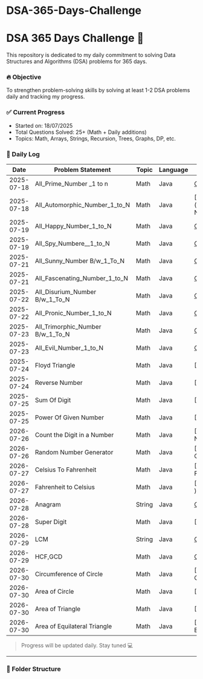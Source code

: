 # DSA-365-Days-Challenge
# DSA 365 Days Challenge 🚀

This repository is dedicated to my daily commitment to solving Data Structures and Algorithms (DSA) problems for 365 days.

### 🔥 Objective
To strengthen problem-solving skills by solving at least 1-2 DSA problems daily and tracking my progress.

### ✅ Current Progress
- Started on: 18/07/2025
- Total Questions Solved: 25+ (Math + Daily additions)
- Topics: Math, Arrays, Strings, Recursion, Trees, Graphs, DP, etc.



### 📅 Daily Log
| Date       | Problem Statement                | Topic  | Language | Link                                                      |
|------------|----------------------------------|--------|----------|-----------------------------------------------------------|
| 2025-07-18 | All_Prime_Number _1 to n         | Math   | Java     | [Code](./Date_18_07_25_Day_1/All_Prime_Number_1_to_N.java) |
| 2025-07-18 | All_Automorphic_Number_1_to_N    | Math   | Java     | [Code](./Date_18_07_25_Day_1/Automorphic_Number__1_to N)  |
| 2025-07-19 | All_Happy_Number_1_to_N          | Math   | Java     | [Code](./Date_19_07_25_Day_2/All_Happy_Number_1_to_N)     |
| 2025-07-19 | All_Spy_Numbere__1_to_N          | Math   | Java     | [Code](./Date_19_07_25_Day_2/All_Spy_Numbere__1_to_N  )   |
| 2025-07-21 | All_Sunny_Number B/w_1_To_N      | Math   | Java     | [Code](./Date_21_07_25_Day_3/All_Sunny_Number_1_to_N)     |
| 2025-07-21 | All_Fascenating_Number_1_to_N    | Math   | Java     | [Code](./Date_21_07_25_Day_3/All_Fascenating_Numbere__1_to_N  ) |
| 2025-07-22 | All_Disurium_Number B/w_1_To_N   | Math   | Java     | [Code](./Date_22_07_25_Day_4/All_Sunny_Number_1_to_N)     |
| 2025-07-22 | All_Pronic_Number_1_to_N         | Math   | Java     | [Code](./Date_22_07_25_Day_4/All_Fascenating_Numbere__1_to_N  ) |
| 2025-07-23 | All_Trimorphic_Number B/w_1_To_N | Math   | Java     | [Code](./Date_23_07_25_Day_5/All_Trimorphic_Number_1_to_N) |
| 2025-07-23 | All_Evil_Number_1_to_N           | Math   | Java     | [Code](./Date_23_07_25_Day_5/All_Evil_Numbere__1_to_N  )  |
| 2025-07-24 | Floyd Triangle                   | Math   | Java     | [Code](./Date_24_07_25_Day_6/Floyd Triangle)              |
| 2025-07-24 | Reverse Number                   | Math   | Java     | [Code](./Date_24_07_25_Day_6/Reverse Number )             |
| 2025-07-25 | Sum Of Digit                     | Math   | Java     | [Code](./Date_25_07_25_Day_7/Floyd Triangle)              |
| 2025-07-25 | Power Of Given Number            | Math   | Java     | [Code](./Date_25_07_25_Day_7/Reverse Number )             |
| 2026-07-26 | Count the Digit in a Number      | Math   | Java     | [Code](./Date_26_07_25_Day_8/Count the Digit in a Number ) |
| 2026-07-26 | Random Number Generator          | Math   | Java     | [Code](./Date_26_07_25_Day_8/Random Number Generator  )   |
| 2026-07-27 | Celsius To Fahrenheit            | Math   | Java     | [Code](./Date_27_07_25_Day_9/Celsius To Fahrenheit  )     |
| 2026-07-27 | Fahrenheit to Celsius            | Math   | Java     | [Code](./Date_27_07_25_Day_9/Fahrenheit to Celsius  )     |
| 2026-07-28 | Anagram                          | String | Java     | [Code](./Date_28_07_25_Day_10/Anagram   )                 |
| 2026-07-28 | Super Digit                      | Math   | Java     | [Code](./Date_28_07_25_Day_10/Super Digit  )              |
| 2026-07-29 | LCM                              | String | Java     | [Code](./Date_29_07_25_Day_11/LCM   )                     |
| 2026-07-29 | HCF,GCD                          | Math   | Java     | [Code](./Date_29_07_25_Day_11/HCF/GCD  )                  |
| 2026-07-30 | Circumference of Circle          | Math   | Java     | [Code](./Date_30_07_25_Day_12/Circumference of Circle   )                        |
| 2026-07-30 | Area of Circle                   | Math   | Java     | [Code](./Date_30_07_25_Day_12/Area of Circle )                  |
| 2026-07-30 | Area of Triangle                 | Math   | Java     | [Code](./Date_30_07_25_Day_12/Area of Triangle   )                        |
| 2026-07-30 | Area of Equilateral Triangle     | Math   | Java     | [Code](./Date_30_07_25_Day_12/HCF/Area of Equilateral Triangle  )                  
> Progress will be updated daily. Stay tuned 💻

---

### 📂 Folder Structure
